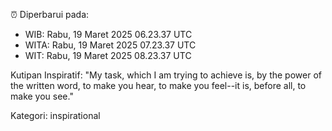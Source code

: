 ⏰ Diperbarui pada:
- WIB: Rabu, 19 Maret 2025 06.23.37 UTC
- WITA: Rabu, 19 Maret 2025 07.23.37 UTC
- WIT: Rabu, 19 Maret 2025 08.23.37 UTC

Kutipan Inspiratif:
"My task, which I am trying to achieve is, by the power of the written word, to make you hear, to make you feel--it is, before all, to make you see."


Kategori: inspirational

